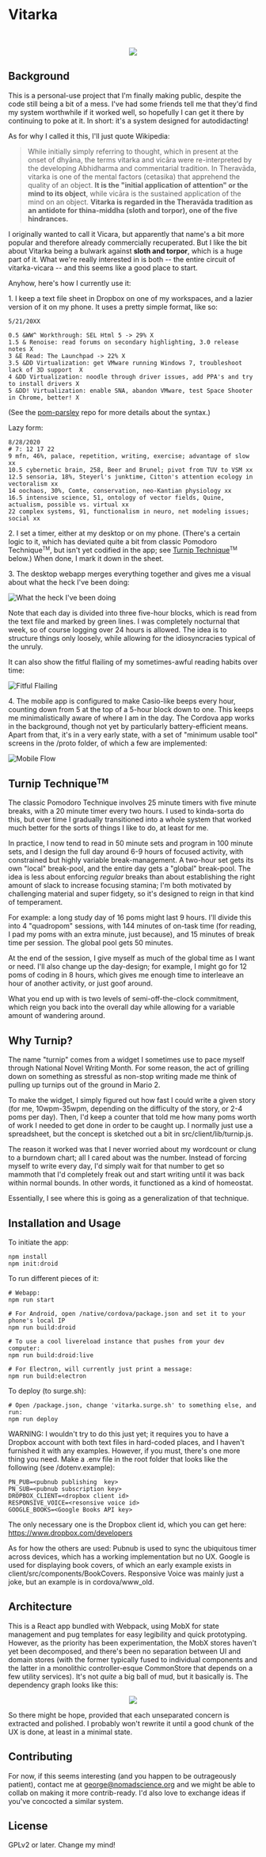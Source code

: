 # Vitarka
<br>
<p align="center">
  <img src="https://user-images.githubusercontent.com/2810775/92303014-03d04d00-ef26-11ea-955a-519f484a3d64.png">
</p>

## Background
This is a personal-use project that I'm finally making public, despite the code still being a bit of a mess. I've had some friends tell me that they'd find my system worthwhile if it worked well, so hopefully I can get it there by continuing to poke at it. In short: it's a system designed for autodidacting!


As for why I called it this, I'll just quote Wikipedia:

> While initially simply referring to thought, which in present at the onset of dhyāna, the terms vitarka and vicāra were re-interpreted by the developing Abhidharma and commentarial tradition. In Theravāda, vitarka is one of the mental factors (cetasika) that apprehend the quality of an object. __It is the "initial application of attention" or the mind to its object__, while vicāra is the sustained application of the mind on an object. __Vitarka is regarded in the Theravāda tradition as an antidote for thina-middha (sloth and torpor), one of the five hindrances.__

I originally wanted to call it Vicara, but apparently that name's a bit more popular and therefore already commercially recuperated. But I like the bit about Vitarka being a bulwark against __sloth and torpor__, which is a huge part of it. What we're really interested in is both -- the entire circuit of vitarka-vicara --  and this seems like a good place to start.

Anyhow, here's how I currently use it:

1\. I keep a text file sheet in Dropbox on one of my workspaces, and a lazier version of it on my phone. It uses a pretty simple format, like so:

```
5/21/20XX

0.5 &WW^ Workthrough: SEL Html 5 -> 29% X
1.5 & Renoise: read forums on secondary highlighting, 3.0 release notes X
3 &E Read: The Launchpad -> 22% X
3.5 &DD Virtualization: get VMware running Windows 7, troubleshoot lack of 3D support  X
4 &DD Virtualization: noodle through driver issues, add PPA's and try to install drivers X
5 &DD! Virtualization: enable SNA, abandon VMware, test Space Shooter in Chrome, better! X
```
(See the [pom-parsley](https://github.com/salmonax/pom-parsley) repo for more details about the syntax.)

Lazy form:

```
8/28/2020
# 7: 12 17 22
9 mfn, 46%, palace, repetition, writing, exercise; advantage of slow xx
10.5 cybernetic brain, 258, Beer and Brunel; pivot from TUV to VSM xx
12.5 sensoria, 18%, Steyerl's junktime, Citton's attention ecology in vectoralism xx
14 oochaos, 30%, Comte, conservation, neo-Kantian physiology xx
16.5 intensive science, 51, ontology of vector fields, Quine, actualism, possible vs. virtual xx
22 complex systems, 91, functionalism in neuro, net modeling issues; social xx
```


2\. I set a timer, either at my desktop or on my phone. (There's a certain logic to it, which has deviated quite a bit from classic Pomodoro Technique<small><sup>TM</sup></small>, but isn't yet codified in the app; see [Turnip Technique](#teh-turnip)<small><sup>TM</sup></small> below.) When done, I mark it down in the sheet.

3\. The desktop webapp merges everything together and gives me a visual about what the heck I've been doing:

![What the heck I've been doing](https://user-images.githubusercontent.com/2810775/92298147-cefad080-eefa-11ea-89f7-a1610817a8fa.png)


Note that each day is divided into three five-hour blocks, which is read from the text file and marked by green lines. I was completely nocturnal that week, so of course logging over 24 hours is allowed. The idea is to structure things only loosely, while allowing for the idiosyncracies typical of the unruly.

It can also show the fitful flailing of my sometimes-awful reading habits over time:

![Fitful Flailing](https://user-images.githubusercontent.com/2810775/92298148-d1f5c100-eefa-11ea-9b65-f3e448d1c361.png)


4\. The mobile app is configured to make Casio-like beeps every hour, counting down from 5 at the top of a 5-hour block down to one. This keeps me minimalistically aware of where I am in the day. The Cordova app works in the background, though not yet by particularly battery-efficient means. Apart from that, it's in a very early state, with a set of "minimum usable tool" screens in the /proto folder, of which a few are implemented:

![Mobile Flow](https://user-images.githubusercontent.com/2810775/92298371-d7540b00-eefc-11ea-85ef-896819711da7.png)

## <a id='teh-turnip'></a> Turnip Technique<small><sup>TM</sup></small>

The classic Pomodoro Technique involves 25 minute timers with five minute breaks, with a 20 minute timer every two hours. I used to kinda-sorta do this, but over time I gradually transitioned into a whole system that worked much better for the sorts of things I like to do, at least for me.


In practice, I now tend to read in 50 minute sets and program in 100 minute sets, and I design the full day around
6-9 hours of focused activity, with constrained but highly variable break-management. A two-hour set gets its own "local" break-pool, and the entire day gets a "global" break-pool. The idea is less about enforcing *regular* breaks than about establishing the right amount of slack to increase focusing stamina; I'm both motivated by challenging material and super fidgety, so it's designed to reign in that kind of temperament.

For example: a long study day of 16 poms might last 9 hours. I'll divide this into 4 "quadropom" sessions, with 144 minutes of on-task time (for reading, I pad my poms with an extra minute, just because), and 15 minutes of break time per session. The global pool gets 50 minutes.

At the end of the session, I give myself as much of the global time as I want or need. I'll also change up the day-design; for example, I might go for 12 poms of coding in 8 hours, which gives me enough time to interleave an hour of another activity, or just goof around.

What you end up with is two levels of semi-off-the-clock commitment, which reign you back into the overall day while allowing for a variable amount of wandering around.

## Why Turnip?

The name "turnip" comes from a widget I sometimes use to pace myself through National Novel Writing Month. For some reason, the act of grilling down on something as stressful as non-stop writing made me think of pulling up turnips out of the ground in Mario 2.

To make the widget, I simply figured out how fast I could write a given story (for me, 10wpm-35wpm, depending on the difficulty of the story, or 2-4 poms per day). Then, I'd keep a counter that told me how many poms worth of work I needed to get done in order to be caught up. I normally just use a spreadsheet, but the concept is sketched out a bit in src/client/lib/turnip.js.

The reason it worked was that I never worried about my wordcount or clung to a burndown chart; all I cared about was the number. Instead of forcing myself to write every day, I'd simply wait for that number to get so mammoth that I'd completely freak out and start writing until it was back within normal bounds. In other words, it functioned as a kind of homeostat.

Essentially, I see where this is going as a generalization of that technique.

## Installation and Usage

To initiate the app:

```
npm install
npm init:droid
```

To run different pieces of it:
```
# Webapp:
npm run start

# For Android, open /native/cordova/package.json and set it to your phone's local IP
npm run build:droid

# To use a cool livereload instance that pushes from your dev computer:
npm run build:droid:live

# For Electron, will currently just print a message:
npm run build:electron
```

To deploy (to surge.sh):
```
# Open /package.json, change 'vitarka.surge.sh' to something else, and run:
npm run deploy
```

WARNING: I wouldn't try to do this just yet; it requires you to have a Dropbox account with both text files in hard-coded places, and I haven't furnished it with any examples. However, if you must, there's one more thing you need. Make a .env file in the root folder that looks like the following (see /dotenv.example):

```
PN_PUB=<pubnub publishing  key>
PN_SUB=<pubnub subscription key>
DROPBOX_CLIENT=<dropbox client id>
RESPONSIVE_VOICE=<resonsive voice id>
GOOGLE_BOOKS=<Google Books API key>
```

The only necessary one is the Dropbox client id, which you can get here: https://www.dropbox.com/developers

As for how the others are used: Pubnub is used to sync the ubiquitous timer across devices, which has a working implementation but no UX. Google is used for displaying book covers, of which an early example exists in client/src/components/BookCovers. Responsive Voice was mainly just a joke, but an example is in cordova/www_old.

## Architecture

This is a React app bundled with Webpack, using MobX for state management and pug templates for easy legibility and quick prototyping. However, as the priority has been experimentation, the MobX stores haven't yet been decomposed, and there's been no separation between UI and domain stores (with the former typically fused to individual components and the latter in a monolithic controller-esque CommonStore that depends on a few utility services). It's not *quite* a big ball of mud, but it basically is. The dependency graph looks like this:

<p align="center">
  <img src="https://user-images.githubusercontent.com/2810775/92302463-33308b00-ef21-11ea-83c6-9aceb31292ff.png">
</p>

So there might be hope, provided that each unseparated concern is extracted and polished. I probably won't rewrite it until a good chunk of the UX is done, at least in a minimal state.

## Contributing

For now, if this seems interesting (and you happen to be outrageously patient), contact me at george@nomadscience.org and we might be able to collab on making it more contrib-ready. I'd also love to exchange ideas if you've concocted a similar system.

## License

GPLv2 or later. Change my mind!


